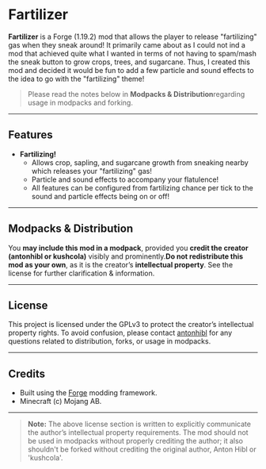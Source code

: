 # Fartilizer

**Fartilizer** is a Forge (1.19.2) mod that allows the player to release "fartilizing" gas when they sneak around! It 
primarily came about as I could not ind a mod that achieved quite what I wanted in terms of not having to spam/mash the 
sneak button to grow crops, trees, and sugarcane. Thus, I created this mod and decided it would be fun to add a few 
particle and sound effects to the idea to go with the "fartilizing" theme! 

> Please read the notes below in **Modpacks & Distribution**regarding usage in modpacks and forking.

---

## Features

- **Fartilizing!**
  - Allows crop, sapling, and sugarcane growth from sneaking nearby which releases your "fartilizing" gas!
  - Particle and sound effects to accompany your flatulence!
  - All features can be configured from fartilizing chance per tick to the sound and particle effects being on or off!

---

## Modpacks & Distribution

You **may include this mod in a modpack**, provided you **credit the creator (antonhibl or kushcola)** visibly and 
prominently.**Do not redistribute this mod as your own**, as it is the creator’s **intellectual property**. See the 
license for further clarification & information.

---

## License

This project is licensed under the GPLv3 to protect the creator’s intellectual property rights. To avoid confusion,
please contact [antonhibl](https://github.com/antonhibl) for any questions related to distribution, forks, or usage
in modpacks.

---

## Credits

- Built using the [Forge](https://www.minecraftforge.net/) modding framework.
- Minecraft (c) Mojang AB.

---

> **Note:** The above license section is written to explicitly communicate the author’s intellectual property
> requirements. The mod should not be used in modpacks without properly crediting the author; it also shouldn't be
> forked without crediting the original author, Anton Hibl or 'kushcola'.